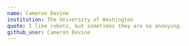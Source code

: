 ```yaml
---
name: Cameron Devine
institution: The University of Washington
quote: I like robots, but sometimes they are so annoying.
github_user: Cameron Devine
---
```

